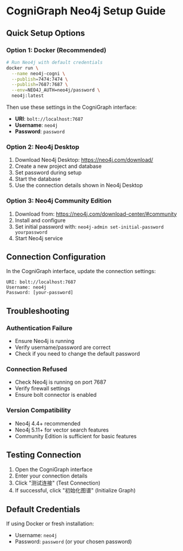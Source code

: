 # CogniGraph Neo4j Setup Guide

## Quick Setup Options

### Option 1: Docker (Recommended)
```bash
# Run Neo4j with default credentials
docker run \
  --name neo4j-cogni \
  --publish=7474:7474 \
  --publish=7687:7687 \
  --env=NEO4J_AUTH=neo4j/password \
  neo4j:latest
```

Then use these settings in the CogniGraph interface:
- **URI**: `bolt://localhost:7687`
- **Username**: `neo4j`
- **Password**: `password`

### Option 2: Neo4j Desktop
1. Download Neo4j Desktop: https://neo4j.com/download/
2. Create a new project and database
3. Set password during setup
4. Start the database
5. Use the connection details shown in Neo4j Desktop

### Option 3: Neo4j Community Edition
1. Download from: https://neo4j.com/download-center/#community
2. Install and configure
3. Set initial password with: `neo4j-admin set-initial-password yourpassword`
4. Start Neo4j service

## Connection Configuration

In the CogniGraph interface, update the connection settings:

```
URI: bolt://localhost:7687
Username: neo4j  
Password: [your-password]
```

## Troubleshooting

### Authentication Failure
- Ensure Neo4j is running
- Verify username/password are correct
- Check if you need to change the default password

### Connection Refused  
- Check Neo4j is running on port 7687
- Verify firewall settings
- Ensure bolt connector is enabled

### Version Compatibility
- Neo4j 4.4+ recommended
- Neo4j 5.11+ for vector search features
- Community Edition is sufficient for basic features

## Testing Connection

1. Open the CogniGraph interface
2. Enter your connection details
3. Click "测试连接" (Test Connection)
4. If successful, click "初始化图谱" (Initialize Graph)

## Default Credentials

If using Docker or fresh installation:
- Username: `neo4j`
- Password: `password` (or your chosen password)